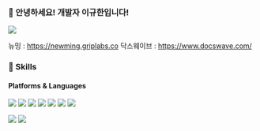 ### 👋 안녕하세요! 개발자 이규한입니다!
<p>
  <a href="https://weaklion1.tistory.com/" target="_blank"><img src="https://img.shields.io/badge/Tech_Blog-F29661?style=flat-square&logo=tistory&logoColor=white"/></a>
</p>

<p>
  뉴밍 : <a href="https://newming.griplabs.co/" target="_blank">https://newming.griplabs.co</a>
  닥스웨이브 : <a href="https://www.docswave.com/" target="_blank">https://www.docswave.com/</a>
</p>

### 💪 Skills
#### Platforms & Languages
<p>
  <img src="https://img.shields.io/badge/React-61DAFB?style=flat-square&logo=React&logoColor=black"/>
  <img src="https://img.shields.io/badge/Vue-4FC08D?style=flat-square&logo=vuedotjs&logoColor=white"/>
  <img src="https://img.shields.io/badge/Vue_3.0-4FC08D?style=flat-square&logo=vuedotjs&logoColor=white"/>
  <img src="https://img.shields.io/badge/TypeScript-3178C6?style=flat-square&logo=TypeScript&logoColor=white"/>
  <img src="https://img.shields.io/badge/JavaScript-F7DF1E?style=flat-square&logo=javascript&logoColor=white"/>
  <img src="https://img.shields.io/badge/Sass-CC6699?style=flat-square&logo=sass&logoColor=white"/>
  <img src="https://img.shields.io/badge/Tailwind-06B6D4?style=flat-square&logo=tailwindcss&logoColor=white"/>
</p>
<p>
  <img src="https://img.shields.io/badge/AWS-FF9900?style=flat-square&logo=amazonaws&logoColor=white"/>
  <img src="https://img.shields.io/badge/Docker-2496ED?style=flat-square&logo=docker&logoColor=white"/>
</p>
